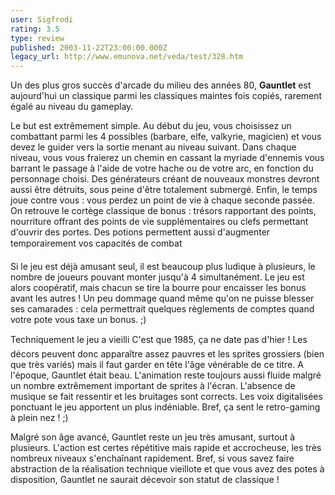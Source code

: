 ```yaml
---
user: Sigfrodi
rating: 3.5
type: review
published: 2003-11-22T23:00:00.000Z
legacy_url: http://www.emunova.net/veda/test/328.htm
---
```

Un des plus gros succès d'arcade du milieu des années 80, **Gauntlet** est aujourd'hui un classique parmi les classiques maintes fois copiés, rarement égalé au niveau du gameplay.  

  

Le but est extrêmement simple. Au début du jeu, vous choisissez un combattant parmi les 4 possibles (barbare, elfe, valkyrie, magicien) et vous devez le guider vers la sortie menant au niveau suivant. Dans chaque niveau, vous vous fraierez un chemin en cassant la myriade d'ennemis vous barrant le passage à l'aide de votre hache ou de votre arc, en fonction du personnage choisi. Des générateurs créant de nouveaux monstres devront aussi être détruits, sous peine d'être totalement submergé. Enfin, le temps joue contre vous : vous perdez un point de vie à chaque seconde passée. On retrouve le cortège classique de bonus : trésors rapportant des points, nourriture offrant des points de vie supplémentaires ou clefs permettant d'ouvrir des portes. Des potions permettent aussi d'augmenter temporairement vos capacités de combat  

  

Si le jeu est déjà amusant seul, il est beaucoup plus ludique à plusieurs, le nombre de joueurs pouvant monter jusqu'à 4 simultanément. Le jeu est alors coopératif, mais chacun se tire la bourre pour encaisser les bonus avant les autres ! Un peu dommage quand même qu'on ne puisse blesser ses camarades : cela permettrait quelques règlements de comptes quand votre pote vous taxe un bonus. ;)  

  

Techniquement le jeu a vieilli C'est que 1985, ça ne date pas d'hier ! Les décors peuvent donc apparaître assez pauvres et les sprites grossiers (bien que très variés) mais il faut garder en tête l'âge vénérable de ce titre. A l'époque, Gauntlet était beau. L'animation reste toujours aussi fluide malgré un nombre extrêmement important de sprites à l'écran. L'absence de musique se fait ressentir et les bruitages sont corrects. Les voix digitalisées ponctuant le jeu apportent un plus indéniable. Bref, ça sent le retro-gaming à plein nez ! ;)  

  

Malgré son âge avancé, Gauntlet reste un jeu très amusant, surtout à plusieurs. L'action est certes répétitive mais rapide et accrocheuse, les très nombreux niveaux s'enchaînant rapidement. Bref, si vous savez faire abstraction de la réalisation technique vieillote et que vous avez des potes à disposition, Gauntlet ne saurait décevoir son statut de classique !